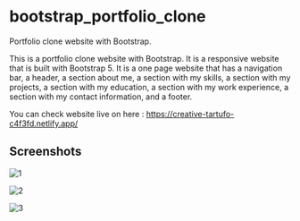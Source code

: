 # bootstrap_portfolio_clone
Portfolio clone website with Bootstrap.

This is a portfolio clone website with Bootstrap. It is a responsive website that is built with Bootstrap 5. It is a one page website that has a navigation bar, a header, a section about me, a section with my skills, a section with my projects, a section with my education, a section with my work experience, a section with my contact information, and a footer.

You can check website live on here : https://creative-tartufo-c4f3fd.netlify.app/

## Screenshots

![1](https://user-images.githubusercontent.com/73862428/226168344-1a38b8df-394c-4772-a2d1-500ec2cad005.png)

![2](https://user-images.githubusercontent.com/73862428/226168347-f6aaf8e5-b5bd-4b69-82fe-372390a8e3b4.png)

![3](https://user-images.githubusercontent.com/73862428/226168348-2bf3347d-cc54-4bed-9623-640c8d67c83f.png)
